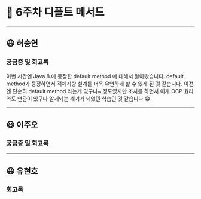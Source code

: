 # 🧐 6주차 디폴트 메서드

--- 

## 😃 허승연


### 궁금증 및 회고록
이번 시간엔 Java 8 에 등장한 default method 에 대해서 알아봤습니다. default method가 등장하면서 객체지향 설계를 더욱 유연하게 할 수 있게 된 것 같습니다. 
이전엔 단순히 default method 라는게 있구나~ 정도였지만 조사를 하면서 이게 OCP 원리와도 연관이 있구나 알게되는 계기가 되었던 학습인 것 같습니다 😁

---

## 😃 이주오


### 궁금증 및 회고록



---

## 😃 유현호

### 회고록

